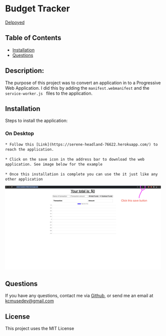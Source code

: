 # Budget Tracker

[Delpoyed](https://serene-headland-76622.herokuapp.com/)


## Table of Contents

- [Installation](#installation)
- [Questions](#questions)

## Description:

The purpose of this project was to convert an application in to a Progressive Web Application. I did this by adding the `manifest.webmanifest` and the `service-worker.js ` files to the application.


## Installation

Steps to install the application:

### On Desktop
```
* Follow this [Link](https://serene-headland-76622.herokuapp.com/) to reach the application.

* Click on the save icon in the address bar to download the web application. See image below for the example

* Once this installation is complete you can use the it just like any other application
```
![app1](./images/app1.png)
## Questions

If you have any questions, contact me via [Github](https://github.com/kcmuse), or send me an email at kcmusedev@gmail.com

## License

This project uses the MIT License